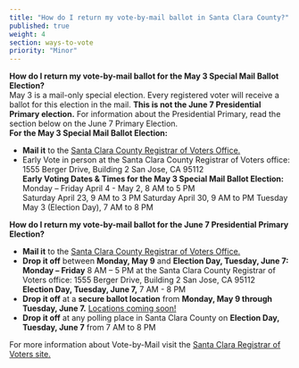 ```yaml
---
title: "How do I return my vote-by-mail ballot in Santa Clara County?"
published: true
weight: 4
section: ways-to-vote
priority: "Minor"
---
```


**How do I return my vote-by-mail ballot for the May 3 Special Mail Ballot Election?**  
May 3 is a mail-only special election. Every registered voter will receive a ballot for this election in the mail. **This is not the June 7 Presidential Primary election.** For information about the Presidential Primary, read the section below on the June 7 Primary Election.  
**For the May 3 Special Mail Ballot Election:**  
- **Mail it** to the [Santa Clara County Registrar of Voters Office.](https://www.sccgov.org/sites/rov/VBM/Pages/ReturningMail.aspx)  
- Early Vote in person at the Santa Clara County Registrar of Voters office: 1555 Berger Drive, Building 2 San Jose, CA 95112​  
  **Early Voting Dates & Times for the May 3 Special Mail Ballot Election:**
  Monday – Friday April 4 - May 2, 8 AM to 5 PM  
  Saturday April 23, 9 AM  to 3 PM
  Saturday April 30, 9 AM  to PM
  Tuesday May 3 (Election Day), 7 AM  to 8 PM

**How do I return my vote-by-mail ballot for the June 7 Presidential Primary Election?**  
- **Mail it** to the [Santa Clara County Registrar of Voters Office.](https://www.sccgov.org/sites/rov/VBM/Pages/ReturningMail.aspx)  
- **Drop it off** between **Monday, May 9** and **Election Day, Tuesday, June 7:**  
  **Monday – Friday** 8 AM – 5 PM at the Santa Clara County Registrar of Voters office: 1555 Berger Drive, Building 2 San Jose, CA 95112​  
  **Election Day, Tuesday, June 7,** 7 AM - 8 PM  
- **Drop it off** at a **secure ballot location** from **Monday, May 9 through Tuesday, June 7.** [Locations coming soon!](https://www.sccgov.org/sites/rov/VBM/Pages/ReturningMail.aspx)  
- **Drop it off** at any polling place in Santa Clara County on **Election Day, Tuesday, June 7** from 7 AM to 8 PM  

For more information about Vote-by-Mail visit the [Santa Clara Registrar of Voters site.](https://www.sccgov.org/sites/rov/VBM/Pages/ReturningMail.aspx)  
